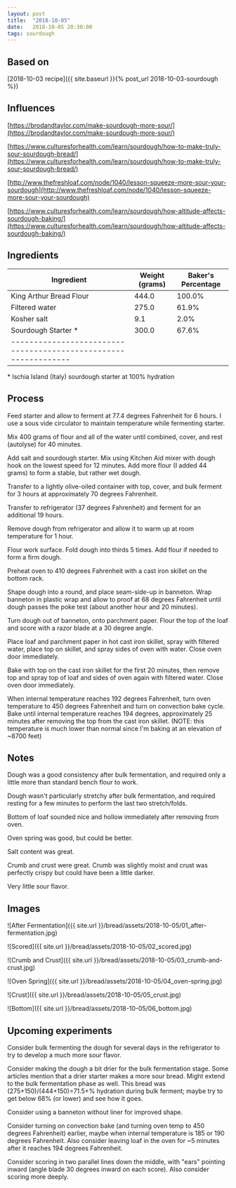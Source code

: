 ```yaml
---
layout: post
title:  "2018-10-05"
date:   2018-10-05 20:30:00
tags: sourdough
---
```


Based on
--------

[2018-10-03 recipe]({{ site.baseurl }}{% post_url 2018-10-03-sourdough %})

Influences
----------

[https://brodandtaylor.com/make-sourdough-more-sour/](https://brodandtaylor.com/make-sourdough-more-sour/)

[https://www.culturesforhealth.com/learn/sourdough/how-to-make-truly-sour-sourdough-bread/](https://www.culturesforhealth.com/learn/sourdough/how-to-make-truly-sour-sourdough-bread/)

[http://www.thefreshloaf.com/node/1040/lesson-squeeze-more-sour-your-sourdough](http://www.thefreshloaf.com/node/1040/lesson-squeeze-more-sour-your-sourdough)

[https://www.culturesforhealth.com/learn/sourdough/how-altitude-affects-sourdough-baking/](https://www.culturesforhealth.com/learn/sourdough/how-altitude-affects-sourdough-baking/)

Ingredients
-----------

| Ingredient              | Weight (grams) | Baker's Percentage |
|-------------------------|----------------|--------------------|
| King Arthur Bread Flour |          444.0 |             100.0% |
| Filtered water          |          275.0 |              61.9% |
| Kosher salt             |            9.1 |               2.0% |
| Sourdough Starter *     |          300.0 |              67.6% |
|---------------------------------------------------------------|

\* Ischia Island (Italy) sourdough starter at 100% hydration

Process
-------

Feed starter and allow to ferment at 77.4 degrees Fahrenheit for 6 hours. I use
a sous vide circulator to maintain temperature while fermenting starter.

Mix 400 grams of flour and all of the water until combined, cover, and rest
(autolyse) for 40 minutes.

Add salt and sourdough starter. Mix using Kitchen Aid mixer with dough hook on
the lowest speed for 12 minutes. Add more flour (I added 44 grams) to form a
stable, but rather wet dough.

Transfer to a lightly olive-oiled container with top, cover, and bulk ferment
for 3 hours at approximately 70 degrees Fahrenheit.

Transfer to refrigerator (37 degrees Fahrenheit) and ferment for an additional
19 hours.

Remove dough from refrigerator and allow it to warm up at room temperature for
1 hour.

Flour work surface. Fold dough into thirds 5 times. Add flour if needed to form
a firm dough.

Preheat oven to 410 degrees Fahrenheit with a cast iron skillet on the bottom
rack.

Shape dough into a round, and place seam-side-up in banneton. Wrap banneton in
plastic wrap and allow to proof at 68 degrees Fahrenheit until dough passes the
poke test (about another hour and 20 minutes).

Turn dough out of banneton, onto parchment paper. Flour the top of the loaf and
score with a razor blade at a 30 degree angle.

Place loaf and parchment paper in hot cast iron skillet, spray with filtered
water, place top on skillet, and spray sides of oven with water. Close oven
door immediately.

Bake with top on the cast iron skillet for the first 20 minutes, then remove
top and spray top of loaf and sides of oven again with filtered water. Close
oven door immediately.

When internal temperature reaches 192 degrees Fahrenheit, turn oven temperature
to 450 degrees Fahrenheit and turn on convection bake cycle. Bake until
internal temperature reaches 194 degrees, approximately 25 minutes after
removing the top from the cast iron skillet. (NOTE: this temperature is much
lower than normal since I'm baking at an elevation of ~8700 feet)

Notes
------

Dough was a good consistency after bulk fermentation, and required only a
little more than standard bench flour to work.

Dough wasn't particularly stretchy after bulk fermentation, and required
resting for a few minutes to perform the last two stretch/folds.

Bottom of loaf sounded nice and hollow immediately after removing from oven.

Oven spring was good, but could be better.

Salt content was great.

Crumb and crust were great. Crumb was slightly moist and crust was perfectly
crispy but could have been a little darker.

Very little sour flavor.

Images
------

![After Fermentation]({{ site.url }}/bread/assets/2018-10-05/01_after-fermentation.jpg)

![Scored]({{ site.url }}/bread/assets/2018-10-05/02_scored.jpg)

![Crumb and Crust]({{ site.url }}/bread/assets/2018-10-05/03_crumb-and-crust.jpg)

![Oven Spring]({{ site.url }}/bread/assets/2018-10-05/04_oven-spring.jpg)

![Crust]({{ site.url }}/bread/assets/2018-10-05/05_crust.jpg)

![Bottom]({{ site.url }}/bread/assets/2018-10-05/06_bottom.jpg)

Upcoming experiments
--------------------

Consider bulk fermenting the dough for several days in the refrigerator to try
to develop a much more sour flavor.

Consider making the dough a bit drier for the bulk fermentation stage. Some
articles mention that a drier starter makes a more sour bread. Might extend to
the bulk fermentation phase as well. This bread was (275+150)/(444+150)=71.5+%
hydration during bulk ferment; maybe try to get below 68% (or lower) and see
how it goes.

Consider using a banneton without liner for improved shape.

Consider turning on convection bake (and turning oven temp to 450 degrees
Fahrenheit) earlier, maybe when internal temperature is 185 or 190 degrees
Fahrenheit. Also consider leaving loaf in the oven for ~5 minutes after it
reaches 194 degrees Fahrenheit.

Consider scoring in two parallel lines down the middle, with "ears" pointing
inward (angle blade 30 degrees inward on each score). Also consider scoring
more deeply.

